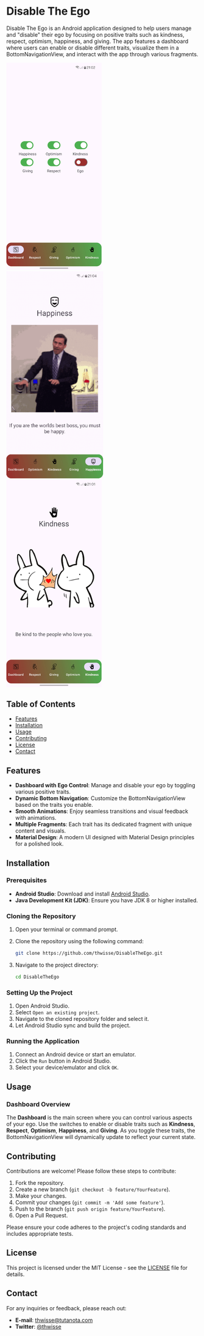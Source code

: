 # Disable The Ego

Disable The Ego is an Android application designed to help users manage and "disable" their ego by focusing on positive traits such as kindness, respect, optimism, happiness, and giving. The app features a dashboard where users can enable or disable different traits, visualize them in a BottomNavigationView, and interact with the app through various fragments.

<img src="assets/ss_dashboard.jpg"  width="250"/> <img src="assets/ss_happiness.gif" width="254"/> <img src="assets/ss_kindness.jpg" width="250"/>

## Table of Contents

- [Features](#features)
- [Installation](#installation)
- [Usage](#usage)
- [Contributing](#contributing)
- [License](#license)
- [Contact](#contact)

## Features

- **Dashboard with Ego Control**: Manage and disable your ego by toggling various positive traits.
- **Dynamic Bottom Navigation**: Customize the BottomNavigationView based on the traits you enable.
- **Smooth Animations**: Enjoy seamless transitions and visual feedback with animations.
- **Multiple Fragments**: Each trait has its dedicated fragment with unique content and visuals.
- **Material Design**: A modern UI designed with Material Design principles for a polished look.

## Installation

### Prerequisites

- **Android Studio**: Download and install [Android Studio](https://developer.android.com/studio).
- **Java Development Kit (JDK)**: Ensure you have JDK 8 or higher installed.

### Cloning the Repository

1. Open your terminal or command prompt.
2. Clone the repository using the following command:

   ```bash
   git clone https://github.com/thwisse/DisableTheEgo.git
   ```

3. Navigate to the project directory:

   ```bash
   cd DisableTheEgo
   ```

### Setting Up the Project

1. Open Android Studio.
2. Select `Open an existing project`.
3. Navigate to the cloned repository folder and select it.
4. Let Android Studio sync and build the project.

### Running the Application

1. Connect an Android device or start an emulator.
2. Click the `Run` button in Android Studio.
3. Select your device/emulator and click `OK`.

## Usage

### Dashboard Overview

The **Dashboard** is the main screen where you can control various aspects of your ego. Use the switches to enable or disable traits such as **Kindness**, **Respect**, **Optimism**, **Happiness**, and **Giving**. As you toggle these traits, the BottomNavigationView will dynamically update to reflect your current state.

## Contributing

Contributions are welcome! Please follow these steps to contribute:

1. Fork the repository.
2. Create a new branch (`git checkout -b feature/YourFeature`).
3. Make your changes.
4. Commit your changes (`git commit -m 'Add some feature'`).
5. Push to the branch (`git push origin feature/YourFeature`).
6. Open a Pull Request.

Please ensure your code adheres to the project's coding standards and includes appropriate tests.

## License

This project is licensed under the MIT License - see the [LICENSE](LICENSE) file for details.

## Contact

For any inquiries or feedback, please reach out:

- **E-mail**: thwisse@tutanota.com
- **Twitter**: [@thwisse](https://twitter.com/thwisse)
